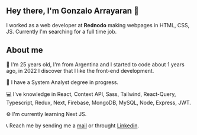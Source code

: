 ## Hey there, I'm Gonzalo Arrayaran 👋

I worked as a web developer at **Rednodo** making webpages in HTML, CSS, JS.
Currently I'm searching for a full time job.

## About me

👱 I'm 25 years old, I'm from Argentina and I started to code about 1 years ago, in 2022 I discover that I like the front-end development.

📖 I have a System Analyst degree in progress.

💻 I've knowledge in React, Context API, Sass, Tailwind, React-Query, Typescript, Redux, Next, Firebase, MongoDB, MySQL, Node, Express, JWT.

⚙️ I'm currently learning Next JS.

📞 Reach me by sending me a [mail](gonzalo.arrayaran@gmail.com) or throught [Linkedin](https://www.linkedin.com/in/gonzalo-arrayaran-778258186/).

